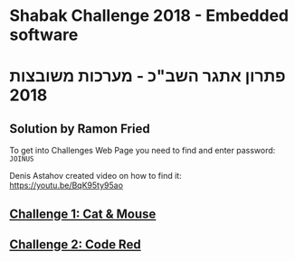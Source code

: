 # Shabak Challenge 2018 - Embedded software
#  פתרון אתגר השב"כ - מערכות משובצות 2018
## Solution by Ramon Fried

To get into Challenges Web Page you need to find and enter password: `JOINUS`

Denis Astahov created video on how to find it:
https://youtu.be/BqK95ty95ao

## [Challenge 1: Cat & Mouse](CatAndMouse/README.md)
## [Challenge 2: Code Red](CodeRed/README.md)
